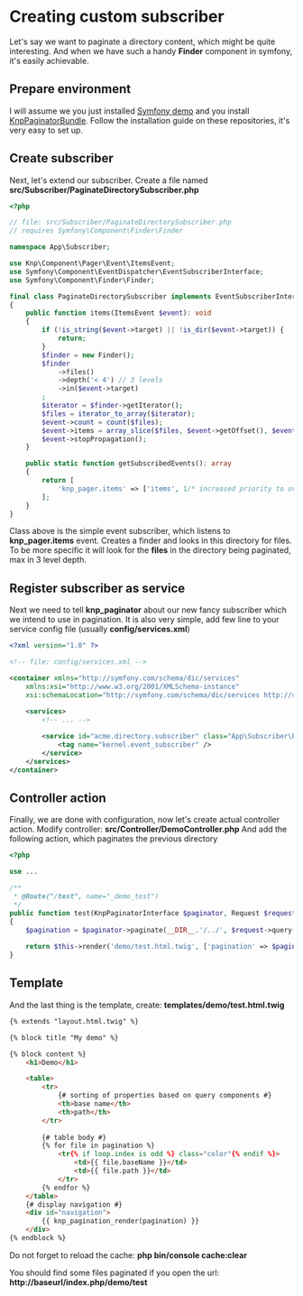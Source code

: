 # Creating custom subscriber

Let's say we want to paginate a directory content, which might be quite interesting.
And when we have such a handy **Finder** component in symfony, it's easily achievable.

## Prepare environment

I will assume we you just installed [Symfony demo](https://github.com/symfony/demo)
and you install [KnpPaginatorBundle](https://github.com/knplabs/KnpPaginatorBundle).
Follow the installation guide on these repositories, it's very easy to set up.

## Create subscriber

Next, let's extend our subscriber.
Create a file named **src/Subscriber/PaginateDirectorySubscriber.php**

``` php
<?php

// file: src/Subscriber/PaginateDirectorySubscriber.php
// requires Symfony\Component\Finder\Finder

namespace App\Subscriber;

use Knp\Component\Pager\Event\ItemsEvent;
use Symfony\Component\EventDispatcher\EventSubscriberInterface;
use Symfony\Component\Finder\Finder;

final class PaginateDirectorySubscriber implements EventSubscriberInterface
{
    public function items(ItemsEvent $event): void
    {
        if (!is_string($event->target) || !is_dir($event->target)) {
            return;
        }
        $finder = new Finder();
        $finder
            ->files()
            ->depth('< 4') // 3 levels
            ->in($event->target)
        ;
        $iterator = $finder->getIterator();
        $files = iterator_to_array($iterator);
        $event->count = count($files);
        $event->items = array_slice($files, $event->getOffset(), $event->getLimit());
        $event->stopPropagation();
    }

    public static function getSubscribedEvents(): array
    {
        return [
            'knp_pager.items' => ['items', 1/* increased priority to override any internal */]
        ];
    }
}
```

Class above is the simple event subscriber, which listens to **knp_pager.items** event.
Creates a finder and looks in this directory for files. To be more specific it will look
for the **files** in the directory being paginated, max in 3 level depth.

## Register subscriber as service

Next we need to tell **knp_paginator** about our new fancy subscriber which we intend
to use in pagination. It is also very simple, add few line to your service config file
(usually **config/services.xml**)

``` xml
<?xml version="1.0" ?>

<!-- file: config/services.xml -->

<container xmlns="http://symfony.com/schema/dic/services"
    xmlns:xsi="http://www.w3.org/2001/XMLSchema-instance"
    xsi:schemaLocation="http://symfony.com/schema/dic/services http://symfony.com/schema/dic/services/services-1.0.xsd">

    <services>
        <!-- ... -->
    
        <service id="acme.directory.subscriber" class="App\Subscriber\PaginateDirectorySubscriber">
            <tag name="kernel.event_subscriber" />
        </service>
    </services>
</container>
```

## Controller action

Finally, we are done with configuration, now let's create actual controller action.
Modify controller: **src/Controller/DemoController.php**
And add the following action, which paginates the previous directory

``` php
<?php

use ...

/**
 * @Route("/test", name="_demo_test")
 */
public function test(KnpPaginatorInterface $paginator, Request $request): Response
{
    $pagination = $paginator->paginate(__DIR__.'/../', $request->query->getInt('page', 1), 10);
    
    return $this->render('demo/test.html.twig', ['pagination' => $pagination]);
}
```

## Template

And the last thing is the template, create: **templates/demo/test.html.twig**

``` html
{% extends "layout.html.twig" %}

{% block title "My demo" %}

{% block content %}
    <h1>Demo</h1>

    <table>
        <tr>
            {# sorting of properties based on query components #}
            <th>base name</th>
            <th>path</th>
        </tr>
    
        {# table body #}
        {% for file in pagination %}
            <tr{% if loop.index is odd %} class="color"{% endif %}>
                <td>{{ file.baseName }}</td>
                <td>{{ file.path }}</td>
            </tr>
        {% endfor %}
    </table>
    {# display navigation #}
    <div id="navigation">
        {{ knp_pagination_render(pagination) }}
    </div>
{% endblock %}
```

Do not forget to reload the cache: **php bin/console cache:clear**

You should find some files paginated if you open the url: **http://baseurl/index.php/demo/test**
